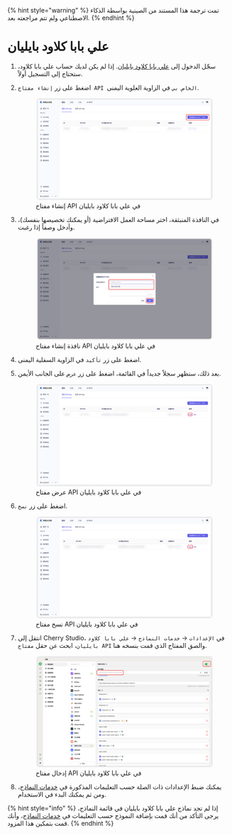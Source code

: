 
{% hint style="warning" %}
تمت ترجمة هذا المستند من الصينية بواسطة الذكاء الاصطناعي ولم تتم مراجعته بعد.
{% endhint %}

# علي بابا كلاود بايليان

1.  سجّل الدخول إلى [علي بابا كلاود بايليان](https://bailian.console.aliyun.com/?tab=model#/api-key). إذا لم يكن لديك حساب علي بابا كلاود، ستحتاج إلى التسجيل أولاً.

2.  اضغط على زر `إنشاء مفتاح API الخاص بي` في الزاوية العلوية اليمنى.  
    <figure><img src="../../.gitbook/assets/阿里云百炼/创建API密钥.png" alt=""><figcaption>إنشاء مفتاح API في علي بابا كلاود بايليان</figcaption></figure>
    
3.  في النافذة المنبثقة، اختر مساحة العمل الافتراضية (أو يمكنك تخصيصها بنفسك)، وأدخل وصفاً إذا رغبت.  
    <figure><img src="../../.gitbook/assets/阿里云百炼/创建API密钥弹窗.png" alt=""><figcaption>نافذة إنشاء مفتاح API في علي بابا كلاود بايليان</figcaption></figure>
    
4.  اضغط على زر `تأكيد` في الزاوية السفلية اليمنى.

5.  بعد ذلك، ستظهر سجلاً جديداً في القائمة، اضغط على زر `عرض` على الجانب الأيمن.  
    <figure><img src="../../.gitbook/assets/阿里云百炼/查看API密钥.png" alt=""><figcaption>عرض مفتاح API في علي بابا كلاود بايليان</figcaption></figure>
    
6.  اضغط على زر `نسخ`.  
    <figure><img src="../../.gitbook/assets/阿里云百炼/复制API密钥.png" alt=""><figcaption>نسخ مفتاح API في علي بابا كلاود بايليان</figcaption></figure>

7.  انتقل إلى Cherry Studio، في `الإعدادات` → `خدمات النماذج` → `علي بابا كلاود بايليان`، ابحث عن حقل `مفتاح API` والصق المفتاح الذي قمت بنسخه هنا.  
    <figure><img src="../../.gitbook/assets/阿里云百炼/填入API密钥.png" alt=""><figcaption>إدخال مفتاح API في علي بابا كلاود بايليان</figcaption></figure>
    
8.  يمكنك ضبط الإعدادات ذات الصلة حسب التعليمات المذكورة في [خدمات النماذج](../../cherrystudio/preview/settings/providers.md)، ومن ثم يمكنك البدء في الاستخدام.

{% hint style="info" %}
إذا لم تجد نماذج علي بابا كلاود بايليان في قائمة النماذج، يرجى التأكد من أنك قمت بإضافة النموذج حسب التعليمات في [خدمات النماذج](../../cherrystudio/preview/settings/providers.md)، وأنك قمت بتمكين هذا المزود.
{% endhint %}